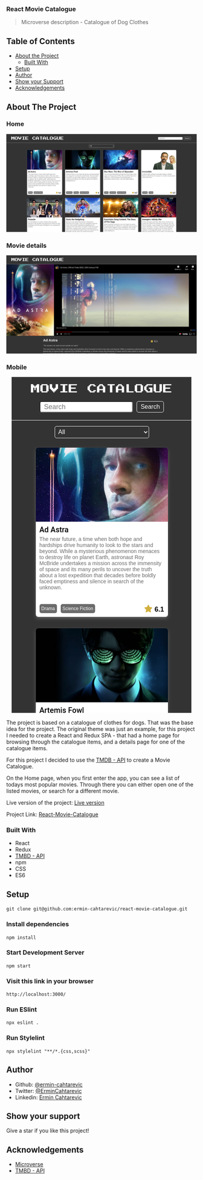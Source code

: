 ### React Movie Catalogue

> Microverse description - Catalogue of Dog Clothes

## Table of Contents

* [About the Project](#about-the-project)
  * [Built With](#built-with)
* [Setup](#setup)
* [Author](#author)
* [Show your Support](#show-your-support)
* [Acknowledgements](#acknowledgements)

<!-- ABOUT THE PROJECT -->
## About The Project

### Home

<p align="center">
  <img src="./public/MC-home-screen.png">
</p>

### Movie details

<p align="center">
  <img src="./public/MC-movie-details.png">
</p>

### Mobile

<p align="center">
  <img src="./public/MC-home-mobile.png">
</p>

The project is based on a catalogue of clothes for dogs. That was the base idea for the project.
The original theme was just an example, for this project I needed to create a React and Redux SPA - that had a home page for browsing through the catalogue items, and a details page for one of the catalogue items.

For this project I decided to use the [TMDB - API](https://www.themoviedb.org/) to create a Movie Catalogue.

On the Home page, when you first enter the app, you can see a list of todays most popular movies. Through there you can either open one of the listed movies, or search for a different movie. 

Live version of the project: [Live version](https://movie-catalogue.netlify.app/)

Project Link: [React-Movie-Catalogue](https://github.com/ermin-cahtarevic/react-movie-catalogue)


### Built With

*   React
*   Redux
*   [TMBD - API](https://www.themoviedb.org/)
*   npm
*   CSS
*   ES6

## Setup

```
git clone git@github.com:ermin-cahtarevic/react-movie-catalogue.git
```
### Install dependencies

```
npm install
```

### Start Development Server

```
npm start
```
### Visit this link in your browser
```
http://localhost:3000/
```

### Run ESlint

```
npx eslint .
```
### Run Stylelint

```
npx stylelint "**/*.{css,scss}"
```
<!-- CONTACT -->
## Author

- Github: [@ermin-cahtarevic](https://github.com/ermin-cahtarevic)
- Twitter: [@ErminCahtarevic](https://twitter.com/ErminCahtarevic)
- Linkedin: [Ermin Cahtarevic](https://www.linkedin.com/in/ermincahtarevic/)

<!-- ABOUT THE PROJECT-->
## Show your support

Give a star if you like this project!

<!-- ACKNOWLEDGEMENTS -->
## Acknowledgements

* [Microverse](https://www.microverse.org/)
* [TMBD - API](https://www.themoviedb.org/)